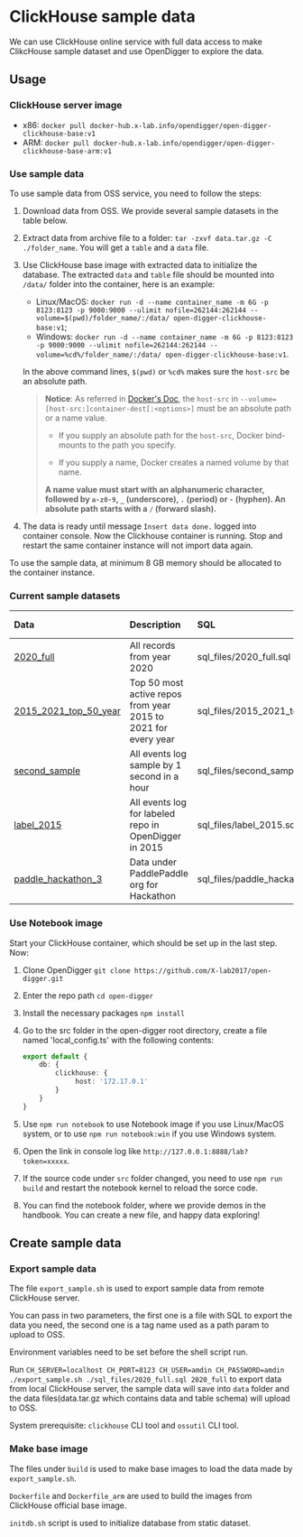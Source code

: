 # ClickHouse sample data

We can use ClickHouse online service with full data access to make ClikcHouse sample dataset and use OpenDigger to explore the data.

## Usage

### ClickHouse server image

- x86: `docker pull docker-hub.x-lab.info/opendigger/open-digger-clickhouse-base:v1`
- ARM: `docker pull docker-hub.x-lab.info/opendigger/open-digger-clickhouse-base-arm:v1`

### Use sample data

To use sample data from OSS service, you need to follow the steps:

1. Download data from OSS. We provide several sample datasets in the table below. 

2. Extract data from archive file to a folder: `tar -zxvf data.tar.gz -C ./folder_name`. You will get a `table` and a `data` file.

3. Use ClickHouse base image with extracted data to initialize the database. The extracted `data` and `table` file should be mounted into `/data/` folder into the container, here is an example:
   - Linux/MacOS: `docker run -d --name container_name -m 6G -p 8123:8123 -p 9000:9000 --ulimit nofile=262144:262144 --volume=$(pwd)/folder_name/:/data/ open-digger-clickhouse-base:v1`;
   - Windows: `docker run -d --name container_name -m 6G -p 8123:8123 -p 9000:9000 --ulimit nofile=262144:262144 --volume=%cd%/folder_name/:/data/ open-digger-clickhouse-base:v1`.
   
   In the above command lines, `$(pwd)` or `%cd%` makes sure the `host-src` be an absolute path.
   > **Notice**: As referred in [Docker's Doc](https://docs.docker.com/engine/reference/run/#volume-shared-filesystems), the `host-src` in `--volume=[host-src:]container-dest[:<options>]` must be an absolute path or a name value.
   >
   > - If you supply an absolute path for the `host-src`, Docker bind-mounts to the path you specify. 
   >
   > - If you supply a name, Docker creates a named volume by that name.
   >
   > **A name value must start with an alphanumeric character, followed by `a-z0-9`, `_` (underscore), `.` (period) or `-` (hyphen). An absolute path starts with a `/` (forward slash).**

4. The data is ready until message `Insert data done.` logged into container console. Now the Clickhouse container is running. Stop and restart the same container instance will not import data again.

To use the sample data, at minimum 8 GB memory should be allocated to the container instance.

### Current sample datasets

| Data | Description | SQL | Record counts | Uncompressed size | Compressed size | Imported size(est.) | Import time(est.) |
|:---|:---|:---|:---|:---|:---|:---|:---|
| [2020_full](https://oss.x-lab.info/sample_data/2020_full.tar.gz) | All records from year 2020 | sql_files/2020_full.sql | 855 million | 802 GB | 81 GB | 121 GB | 7 h |
| [2015_2021_top_50_year](https://oss.x-lab.info/sample_data/2015_2021_top50_year.tar.gz) | Top 50 most active repos from year 2015 to 2021 for every year | sql_files/2015_2021_top50_year.sql | 168 million | 117 GB | 8.4 GB | 13 GB | 50 m |
| [second_sample](https://oss.x-lab.info/sample_data/second_sample.tar.gz) | All events log sample by 1 second in a hour | sql_files/second_sample.sql | 62 million | 57 GB | 10 GB | 14 GB | 25 m |
| [label_2015](https://oss.x-lab.info/sample_data/label_2015.tar.gz) | All events log for labeled repo in OpenDigger in 2015 | sql_files/label_2015.sql | 3.5 million | 2.9 GB | 378 MB | 552 MB | 3 m |
| [paddle_hackathon_3](https://oss.x-lab.info/sample_data/paddle_hackathon_3.tar.gz) | Data under PaddlePaddle org for Hackathon | sql_files/paddle_hackathon_3.sql | 803 thousands | 736 MB | 96 MB | 141 MB | 1 m |

### Use Notebook image

Start your ClickHouse container, which should be set up in the last step. Now:

1. Clone OpenDigger `git clone https://github.com/X-lab2017/open-digger.git`

2. Enter the repo path `cd open-digger`

3. Install the necessary packages `npm install`

4. Go to the src folder in the open-digger root directory, create a file named 'local_config.ts' with the following contents:

   ```typescript
   export default {
       db: {
           clickhouse: {
                host: '172.17.0.1'
           }
       }
   }
   ```

5. Use `npm run notebook` to use Notebook image if you use Linux/MacOS system, or to use `npm run notebook:win` if you use Windows system.

6. Open the link in console log like `http://127.0.0.1:8888/lab?token=xxxxx`.

7. If the source code under `src` folder changed, you need to use `npm run build` and restart the notebook kernel to reload the sorce code.

8. You can find the notebook folder, where we provide demos in the handbook. You can create a new file, and happy data exploring!

## Create sample data

### Export sample data

The file `export_sample.sh` is used to export sample data from remote ClickHouse server.

You can pass in two parameters, the first one is a file with SQL to export the data you need, the second one is a tag name used as a path param to upload to OSS.

Environment variables need to be set before the shell script run.

Run `CH_SERVER=localhost CH_PORT=8123 CH_USER=amdin CH_PASSWORD=amdin ./export_sample.sh ./sql_files/2020_full.sql 2020_full` to export data from local ClickHouse server, the sample data will save into `data` folder and the data files(data.tar.gz which contains data and table schema) will upload to OSS.

System prerequisite: `clickhouse` CLI tool and `ossutil` CLI tool.

### Make base image

The files under `build` is used to make base images to load the data made by `export_sample.sh`.

`Dockerfile` and `Dockerfile_arm` are used to build the images from ClickHouse official base image.

`initdb.sh` script is used to initialize database from static dataset.
